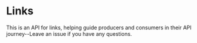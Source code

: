 # Links
This is an API for links, helping guide producers and consumers in their API journey--Leave an issue if you have any questions.